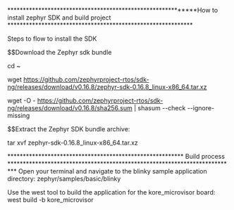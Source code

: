 ************************************************************How to install zephyr SDK and build project ************************************************************

Steps to flow to install the SDK

$$Download the Zephyr sdk bundle

cd ~

wget https://github.com/zephyrproject-rtos/sdk-ng/releases/download/v0.16.8/zephyr-sdk-0.16.8_linux-x86_64.tar.xz

wget -O - https://github.com/zephyrproject-rtos/sdk-ng/releases/download/v0.16.8/sha256.sum | shasum --check --ignore-missing

$$Extract the Zephyr SDK bundle archive:

tar xvf zephyr-sdk-0.16.8_linux-x86_64.tar.xz

********************************************************* Build process **************************************************************************
Open your terminal and navigate to the blinky sample application directory: zephyr/samples/basic/blinky

Use the west tool to build the application for the kore_microvisor board: west build -b kore_microvisor



